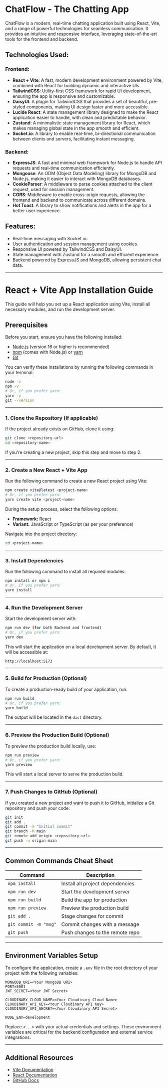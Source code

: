 # ChatFlow - The Chatting App

ChatFlow is a modern, real-time chatting application built using React, Vite, and a range of powerful technologies for seamless communication. It provides an intuitive and responsive interface, leveraging state-of-the-art tools for the frontend and backend.

## Technologies Used:

### Frontend:
- **React + Vite**: A fast, modern development environment powered by Vite, combined with React for building dynamic and interactive UIs.
- **TailwindCSS**: Utility-first CSS framework for rapid UI development, ensuring the app is responsive and customizable.
- **DaisyUI**: A plugin for TailwindCSS that provides a set of beautiful, pre-styled components, making UI design faster and more accessible.
- **Lucide React**: A state management library designed to make the React application easier to handle, with clean and predictable behavior.
- **Zustand**: A minimalistic state management library for React, which makes managing global state in the app smooth and efficient.
- **Socket.io**: A library to enable real-time, bi-directional communication between clients and servers, facilitating instant messaging.

### Backend:
- **ExpressJS**: A fast and minimal web framework for Node.js to handle API requests and real-time communication efficiently.
- **Mongoose**: An ODM (Object Data Modeling) library for MongoDB and Node.js, making it easier to interact with MongoDB databases.
- **CookieParser**: A middleware to parse cookies attached to the client request, used for session management.
- **CORS**: Middleware to enable cross-origin requests, allowing the frontend and backend to communicate across different domains.
- **Hot Toast**: A library to show notifications and alerts in the app for a better user experience.

## Features:
- Real-time messaging with Socket.io.
- User authentication and session management using cookies.
- Responsive UI powered by TailwindCSS and DaisyUI.
- State management with Zustand for a smooth and efficient experience.
- Backend powered by ExpressJS and MongoDB, allowing persistent chat data.

---

# React + Vite App Installation Guide

This guide will help you set up a React application using Vite, install all necessary modules, and run the development server.

## Prerequisites

Before you start, ensure you have the following installed:

- [Node.js](https://nodejs.org/) (version 16 or higher is recommended)
- [npm](https://www.npmjs.com/) (comes with Node.js) or [yarn](https://yarnpkg.com/)
- [Git](https://git-scm.com/)

You can verify these installations by running the following commands in your terminal:

```bash
node -v
npm -v
# Or, if you prefer yarn:
yarn -v
git --version
```

---

### 1. Clone the Repository (If applicable)
If the project already exists on GitHub, clone it using:

```bash
git clone <repository-url>
cd <repository-name>
```

If you're creating a new project, skip this step and move to step 2.

---

### 2. Create a New React + Vite App

Run the following command to create a new React project using Vite:

```bash
npm create vite@latest <project-name>
# Or, if you prefer yarn:
yarn create vite <project-name>
```

During the setup process, select the following options:
- **Framework:** React
- **Variant:** JavaScript or TypeScript (as per your preference)

Navigate into the project directory:

```bash
cd <project-name>
```

---

### 3. Install Dependencies

Run the following command to install all required modules:

```bash
npm install or npm i
# Or, if you prefer yarn:
yarn install
```

---

### 4. Run the Development Server

Start the development server with:

```bash
npm run dev (for both Backend and frontend)
# Or, if you prefer yarn:
yarn dev
```

This will start the application on a local development server. By default, it will be accessible at:

```
http://localhost:5173
```

---

### 5. Build for Production (Optional)

To create a production-ready build of your application, run:

```bash
npm run build
# Or, if you prefer yarn:
yarn build
```

The output will be located in the `dist` directory.

---

### 6. Preview the Production Build (Optional)

To preview the production build locally, use:

```bash
npm run preview
# Or, if you prefer yarn:
yarn preview
```

This will start a local server to serve the production build.

---

### 7. Push Changes to GitHub (Optional)

If you created a new project and want to push it to GitHub, initialize a Git repository and push your code:

```bash
git init
git add .
git commit -m "Initial commit"
git branch -M main
git remote add origin <repository-url>
git push -u origin main
```

---

## Common Commands Cheat Sheet

| Command               | Description                          |
|-----------------------|--------------------------------------|
| `npm install`         | Install all project dependencies    |
| `npm run dev`         | Start the development server        |
| `npm run build`       | Build the app for production        |
| `npm run preview`     | Preview the production build        |
| `git add .`           | Stage changes for commit            |
| `git commit -m "msg"`| Commit changes with a message       |
| `git push`            | Push changes to the remote repo     |

---

## Environment Variables Setup

To configure the application, create a `.env` file in the root directory of your project with the following variables:

```env
MONGODB_URI=<Your MongoDB URI>
PORT=5001
JWT_SECRET=<Your JWT Secret>

CLOUDINARY_CLOUD_NAME=<Your Cloudinary Cloud Name>
CLOUDINARY_API_KEY=<Your Cloudinary API Key>
CLOUDINARY_API_SECRET=<Your Cloudinary API Secret>

NODE_ENV=development
```

Replace `<...>` with your actual credentials and settings. These environment variables are critical for the backend configuration and external service integrations.

---

## Additional Resources

- [Vite Documentation](https://vitejs.dev/guide/)
- [React Documentation](https://reactjs.org/docs/getting-started.html)
- [GitHub Docs](https://docs.github.com/)

